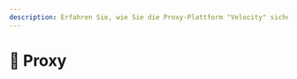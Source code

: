 ```yaml
---
description: Erfahren Sie, wie Sie die Proxy-Plattform "Velocity" sicher konfigurieren können.
---
```


# 🔀 Proxy
